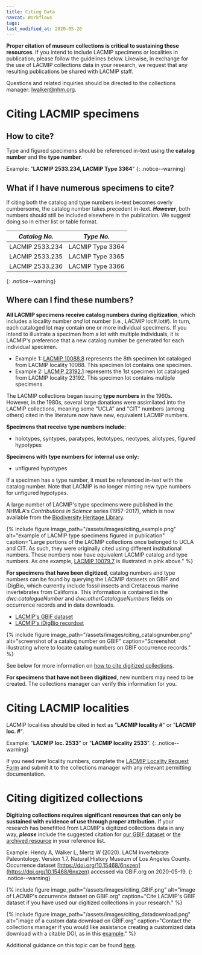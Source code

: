```yaml
---
title: Citing Data
navcat: Workflows
tags:
last_modified_at: 2020-05-20
---
```


**Proper citation of museum collections is critical to sustaining these resources**. If you intend to include LACMIP specimens or localities in publication, please follow the guidelines below. Likewise, in exchange for the use of LACMIP collections data in your research, we request that any resulting publications be shared with LACMIP staff.

Questions and related inquiries should be directed to the collections manager: [lwalker@nhm.org](lwalker@nhm.org).

# Citing LACMIP specimens
## How to cite?
Type and figured specimens should be referenced in-text using the **catalog number** and the **type number**.

Example: "**LACMIP 2533.234, LACMIP Type 3364**"
{: .notice--warning}

## What if I have numerous specimens to cite?
If citing both the catalog and type numbers in-text becomes overly cumbersome, the catalog number takes precedent in-text. **_However_**, both numbers should still be included elsewhere in the publication. We suggest doing so in either list or table format.

*Catalog No.* | *Type No.*
   --- | ---
   LACMIP 2533.234 | LACMIP Type 3364
   LACMIP 2533.235 | LACMIP Type 3365
   LACMIP 2533.236 | LACMIP Type 3366
   {: .notice--warning}

## Where can I find these numbers?
**All LACMIP specimens receive catalog numbers during digitization**, which includes a locality number _and_ lot number (i.e., LACMIP loc#.lot#). In turn, each cataloged lot may contain one or more individual specimens. If you intend to illustrate a specimen from a lot with multiple individuals, it is LACMIP's preference that a new catalog number be generated for each individual specimen.

- Example 1: [LACMIP 10088.8](https://www.gbif.org/occurrence/2012637492) represents the 8th specimen lot cataloged from LACMIP locality 10088. This specimen lot contains one specimen.
- Example 2: [LACMIP 23192.1](https://www.gbif.org/occurrence/2012634986) represents the 1st specimen lot cataloged from LACMIP locality 23192. This specimen lot contains multiple specimens.

The LACMIP collections began issuing **type numbers** in the 1960s. However, in the 1980s, several large donations were assimilated into the LACMIP collections, meaning some "UCLA" and "CIT" numbers (among others) cited in the literature now have new, equivalent LACMIP numbers.

**Specimens that receive type numbers include:**
- holotypes, syntypes, paratypes, lectotypes, neotypes, allotypes, figured hypotypes

**Specimens with type numbers for internal use only:**
- unfigured hypotypes

If a specimen has a type number, it must be referenced in-text with the catalog number. Note that LACMIP is no longer minting new type numbers for unfigured hypotypes.

A large number of LACMIP's type specimens were published in the NHMLA's _Contributions in Science_ series (1957-2017), which is now available from the [Biodiversity Heritage Library](https://www.biodiversitylibrary.org/bibliography/122696#/summary).

{% include figure image_path="/assets/images/citing_example.png" alt="example of LACMIP type specimens figured in publication" caption="Large portions of the LACMIP collections once belonged to UCLA and CIT. As such, they were originally cited using different institutional numbers. These numbers now have equivalent LACMIP catalog and type numbers. As one example, [LACMIP 10079.7](https://www.gbif.org/occurrence/2012641180) is illustrated in pink above." %}

**For specimens that have been digitized**, catalog numbers and type numbers can be found by querying the LACMIP datasets on GBIF and iDigBio, which currently include fossil insects and Cretaceous marine invertebrates from California. This information is contained in the _dwc:catalogueNumber_ and _dwc:otherCatalogueNumbers_ fields on occurrence records and in data downloads.
- [LACMIP's GBIF dataset](https://doi.org/10.15468/6nxzen)
- [LACMIP's iDigBio recordset](https://www.idigbio.org/portal/recordsets/5082e6c8-8f5b-4bf6-a930-e3e6de7bf6fb)

{% include figure image_path="/assets/images/citing_catalognumber.png" alt="screenshot of a catalog number on GBIF" caption="Screenshot illustrating where to locate catalog numbers on GBIF occurrence records." %}

See below for more information on [how to cite digitized collections](https://lacmip.github.io/emu/documentation/citing/#citing-digitized-collections). 

**For specimens that have not been digitized**, new numbers may need to be created. The collections manager can verify this information for you.

# Citing LACMIP localities
LACMIP localities should be cited in text as "**LACMIP locality #**" or "**LACMIP loc. #**".

Example: "**LACMIP loc. 2533**" or "**LACMIP locality 2533**".
{: .notice--warning}

If you need new locality numbers, complete the [LACMIP Locality Request Form](https://docs.google.com/spreadsheets/d/1v1xc2jFS-fva_YW_9lPM89yGpv7XCacIA1H0SAAgA8w/edit?usp=sharing) and submit it to the collections manager with any relevant permitting documentation.

# Citing digitized collections
**Digitizing collections requires significant resources that can only be sustained with evidence of use through proper attribution.** If your research has benefitted from LACMIP's digitized collections data in any way, _**please**_ include the suggested citation for [our GBIF dataset](https://doi.org/10.15468/6nxzen) or [the archived resource](http://ipt.idigbio.org/resource?r=lacm-ip) in your reference list.

Example: Hendy A, Walker L, Mertz W (2020). LACM Invertebrate Paleontology. Version 1.7. Natural History Museum of Los Angeles County. Occurrence dataset [https://doi.org/10.15468/6nxzen](https://doi.org/10.15468/6nxzen) accessed via GBIF.org on 2020-05-19.
{: .notice--warning}

{% include figure image_path="/assets/images/citing_GBIF.png" alt="image of LACMIP's occurrence dataset on GBIF.org" caption="Cite LACMIP's GBIF dataset if you have used our digitized collections in your research." %}

{% include figure image_path="/assets/images/citing_datadownload.png" alt="image of a custom data download on GBIF.org" caption="Contact the collections manager if you would like assistance creating a customized data download with a citable DOI, as in this [example](https://doi.org/10.15468/dl.ykhkrs)." %}

Additional guidance on this topic can be found [here](https://www.gbif.org/citation-guidelines).
